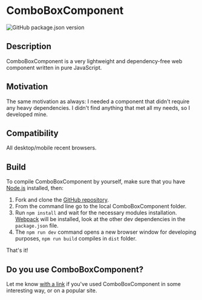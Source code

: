 # ComboBoxComponent
![GitHub package.json version](https://img.shields.io/github/package-json/v/marcellosurdi/ComboBoxComponent)

## Description
ComboBoxComponent is a very lightweight and dependency-free web component written in pure JavaScript.

## Motivation
The same motivation as always: I needed a component that didn't require any heavy dependencies. I didn't find anything that met all my needs, so I developed mine.

## Compatibility
All desktop/mobile recent browsers.

## Build
To compile ComboBoxComponent by yourself, make sure that you have [Node.js](http://nodejs.org/) installed, then:
1. Fork and clone the [GitHub repository](https://github.com/marcellosurdi/ComboBoxComponent).
2. From the command line go to the local ComboBoxComponent folder.
3. Run `npm install` and wait for the necessary modules installation. [Webpack](https://webpack.js.org/guides/installation/#root) will be installed, look at the other dev dependencies in the `package.json` file.
4. The `npm run dev` command opens a new browser window for developing purposes, `npm run build` compiles in `dist` folder.

That's it!

## Do you use ComboBoxComponent?
Let me know [with a link](mailto:marcellosurdi@gmail.com) if you've used ComboBoxComponent in some interesting way, or on a popular site.